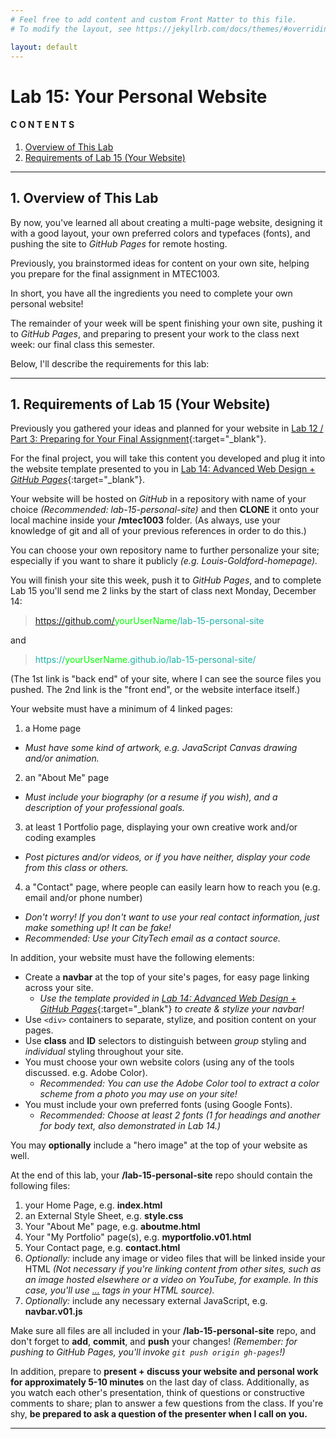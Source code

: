 ```yaml
---
# Feel free to add content and custom Front Matter to this file.
# To modify the layout, see https://jekyllrb.com/docs/themes/#overriding-theme-defaults

layout: default
---
```


# Lab 15: Your Personal Website  

#### C O N T E N T S  
1. <a href="#overview">Overview of This Lab</a>  
2. <a href="#reqs">Requirements of Lab 15 (Your Website)</a>  

* * *  

<a id="overview"></a>
## 1. Overview of This Lab  

By now, you've learned all about creating a multi-page website, designing it with a good layout, your own preferred colors and typefaces (fonts), and pushing the site to _GitHub Pages_ for remote hosting.  

Previously, you brainstormed ideas for content on your own site, helping you prepare for the final assignment in MTEC1003.  

In short, you have all the ingredients you need to complete your own personal website!  

The remainder of your week will be spent finishing your own site, pushing it to _GitHub Pages_, and preparing to present your work to the class next week: our final class this semester.  

Below, I'll describe the requirements for this lab:  

* * *  

<a id="reqs"></a>
## 1. Requirements of Lab 15 (Your Website)  

Previously you gathered your ideas and planned for your website in [Lab 12 / Part 3: Preparing for Your Final Assignment](/Goldford-MTEC1003-OL04/labs/12/lab-12a-part3-final-prep.html){:target="_blank"}.  

For the final project, you will take this content you developed and plug it into the website template presented to you in [Lab 14: Advanced Web Design + _GitHub Pages_](/Goldford-MTEC1003-OL04/labs/14/lab-14-web-design-github-pages.html){:target="_blank"}.  

Your website will be hosted on _GitHub_ in a repository with name of your choice _(Recommended: lab-15-personal-site)_ and then **CLONE** it onto your local machine inside your **/mtec1003** folder. (As always, use your knowledge of git and all of your previous references in order to do this.)   

You can choose your own repository name to further personalize your site; especially if you want to share it publicly _(e.g. Louis-Goldford-homepage)._  

You will finish your site this week, push it to _GitHub Pages_, and to complete Lab 15 you'll send me 2 links by the start of class next Monday, December 14:  

> <span style="color:lightseagreen">https://github.com/</span><span style="color:lime">yourUserName</span><span style="color:lightseagreen">/lab-15-personal-site</span>

and  

> <span style="color:lightseagreen">https://</span><span style="color:lime">yourUserName</span><span style="color:lightseagreen">.github.io/lab-15-personal-site/</span>  

(The 1st link is "back end" of your site, where I can see the source files you pushed. The 2nd link is the "front end", or the website interface itself.)  

Your website must have a minimum of 4 linked pages:  

1. a Home page   
  - _Must have some kind of artwork, e.g. JavaScript Canvas drawing and/or animation._  
2. an "About Me" page
  - _Must include your biography (or a resume if you wish), and a description of your professional goals._    
3. at least 1 Portfolio page, displaying your own creative work and/or coding examples
  - _Post pictures and/or videos, or if you have neither, display your code from this class or others._  
4. a "Contact" page, where people can easily learn how to reach you (e.g. email and/or phone number)
  - _Don't worry! If you don't want to use your real contact information, just make something up! It can be fake!_  
  - _Recommended: Use your CityTech email as a contact source._  

In addition, your website must have the following elements:  

* Create a **navbar** at the top of your site's pages, for easy page linking across your site.
  - _Use the template provided in_ [_Lab 14: Advanced Web Design + GitHub Pages_](/Goldford-MTEC1003-OL04/labs/14/lab-14-web-design-github-pages.html){:target="_blank"} _to create & stylize your navbar!_   
* Use `<div>` containers to separate, stylize, and position content on your pages.    
* Use **class** and **ID** selectors to distinguish between _group_ styling and _individual_ styling throughout your site.  
* You must choose your own website colors (using any of the tools discussed. e.g. Adobe Color).  
  - _Recommended: You can use the Adobe Color tool to extract a color scheme from a photo you may use on your site!_  
* You must include your own preferred fonts (using Google Fonts).
  - _Recommended: Choose at least 2 fonts (1 for headings and another for body text, also demonstrated in Lab 14.)_  

You may **optionally** include a "hero image" at the top of your website as well.  

At the end of this lab, your **/lab-15-personal-site** repo should contain the following files:  

1. your Home Page, e.g. **index.html**  
2. an External Style Sheet, e.g. **style.css**  
3. Your "About Me" page, e.g. **aboutme.html**  
4. Your "My Portfolio" page(s), e.g. **myportfolio.v01.html**  
5. Your Contact page, e.g. **contact.html**  
6. _Optionally:_ include any image or video files that will be linked inside your HTML _(Not necessary if you're linking content from other sites, such as an image hosted elsewhere or a video on YouTube, for example. In this case, you'll use <a href="...">...</a> tags in your HTML source)._    
7. _Optionally:_ include any necessary external JavaScript, e.g. **navbar.v01.js**  

Make sure all files are all included in your **/lab-15-personal-site** repo, and don't forget to **add**, **commit**, and **push** your changes! _(Remember: for pushing to GitHub Pages, you'll invoke `git push origin gh-pages`!)_  

In addition, prepare to **present + discuss your website and personal work for approximately 5-10 minutes** on the last day of class. Additionally, as you watch each other's presentation, think of questions or constructive comments to share; plan to answer a few questions from the class. If you're shy, **be prepared to ask a question of the presenter when I call on you.**  

* * *  
